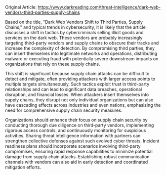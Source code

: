 Original Article: https://www.darkreading.com/threat-intelligence/dark-web-vendors-third-parties-supply-chains

Based on the title, "Dark Web Vendors Shift to Third Parties, Supply Chains," and typical trends in cybersecurity, it is likely that the article discusses a shift in tactics by cybercriminals selling illicit goods and services on the dark web. These vendors are probably increasingly targeting third-party vendors and supply chains to obscure their tracks and increase the complexity of detection. By compromising third parties, they can insert themselves into legitimate networks and operations, distributing malware or executing fraud with potentially severe downstream impacts on organizations that rely on these supply chains.

This shift is significant because supply chain attacks can be difficult to detect and mitigate, often providing attackers with larger access points to multiple targets simultaneously. Such tactics exploit trust in third-party relationships and can lead to significant data breaches, operational disruption, and financial losses. When attackers insert themselves into supply chains, they disrupt not only individual organizations but can also have cascading effects across industries and even nations, emphasizing the need for comprehensive supply chain security measures.

Organizations should enhance their focus on supply chain security by conducting thorough due diligence on third-party vendors, implementing rigorous access controls, and continuously monitoring for suspicious activities. Sharing threat intelligence information with partners can strengthen collective defenses against such evolved cyber threats. Incident readiness plans should incorporate scenarios involving third-party compromises, ensuring rapid response capabilities to minimize potential damage from supply chain attacks. Establishing robust communication channels with vendors can also aid in early detection and coordinated mitigation efforts.